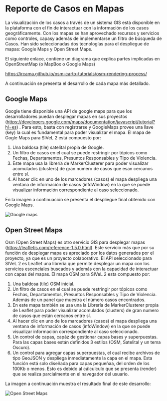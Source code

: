 # Reporte de Casos en Mapas

La visualización de los casos a través de un sistema GIS está disponible en la plataforma con el fin de interactuar con la información de los casos geográficamente. Con los mapas se han aprovechado recursos y servicios como controles, capasy además de implementarse un filtro de búsqueda de Casos. Han sido seleccionadas dos tecnologías para el despliegue de mapas: Google Maps y Open Street Maps.

El siguiente enlace, contiene un diagrama que explica partes implicadas en OpenStreetMap (o MapBox o Google Maps)

https://ircama.github.io/osm-carto-tutorials/osm-rendering-process/

A continuación se presenta el desarrollo de cada mapa más detallado.

## Google Maps

Google tiene disponible una API de google maps para que los desarrolladores puedan desplegar mapas en sus proyectos (https://developers.google.com/maps/documentation/javascript/tutorial?hl=es) . Para esto, basta con registrarse y GoogleMaps provee una llave (key) la cual es fundamental para poder visualizar el mapa. El mapa de Gogle Maps para SIVeL 2 está compuesto por:
1. Una baldosa (tile) satelital propia de Google.
2. Un filtro de casos en el cual se puede restringir por tópicos como Fechas, Departamentos, Presuntos Responsables y Tipo de Violencia.
3. Este mapa usa la librería de MarkerClusterer para poder visualizar acomulados (clusters) de gran numero de casos que esan cercanos entre sí.
4. Al hacer clic en uno de los marcadores (casos) el mapa despliega una ventana de información de casos (infoWindow) en la que se puede visualizar información correspondiente al  caso seleccionado. 

En la imagen a continuación se presenta el despliegue final obtenido con Google Maps.

![Google maps](https://github.com/alejocruzrcc/sivel2_gen/blob/docmapa/doc/imagengm.png)

## Open Street Maps 

Osm (Open Street Maps) es otro servicio GIS para desplegar mapas (https://leafletjs.com/reference-1.5.0.html). Este servicio más que por su función de desplegar mapa es apreciado por los datos generados por el proyecto, ya que es un proyecto colaborativo. El API seleccionado para SIVeL 2 es Leaflet una librería que permite desplegar un mapa con los servicios escenciales buscados y además con la capacidad de interactuar con capas del mapas. El mapa OSM para SIVeL 2 esta compuesto por:
1. Una baldosa (tile) OSM inicial.
2. Un filtro de casos en el cual se puede restringir por tópicos como Fechas, Departamentos, Presuntos Responsables y Tipo de Violencia. Además de un panel que muestra el número casos encontrados.
3. En este mapa también se usa una la Librería de MarkerClusterer propia de Leaflet para poder visualizar acomulados (clusters) de gran numero de casos que están cercanos entre sí.
4. Al hacer clic en uno de los marcadores (casos) el mapa despliega una ventana de información de casos (infoWindow) en la que se puede visualizar información correspondiente al  caso seleccionado.
5. Un control de capas, capáz de gestionar capas bases y superpuestas. Para las capas bases están definidos 3 estilos (OSM, Satelital y un tema Oscuro). 
6. Un control para agregar capas superpuestas, el cual recibe archivos de tipo GeoJSON y despliega inmediatamente la capa en el mapa. Esta función está solo diseñada para capas pequeñaa, del orden de los 100Kb o menos. Esto es debido al cálculculo que se presenta (render) que se realiza parcialmente en el navegador del usuario.  

La imagen a continuación muestra el resultado final de este desarrollo: 

![Open Street Maps](https://github.com/alejocruzrcc/sivel2_gen/blob/docmapa/doc/imagenosm.png)
